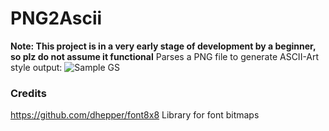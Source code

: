 # PNG2Ascii
**Note: This project is in a very early stage of development by a beginner, so plz do not assume it functional**
Parses a PNG file to generate ASCII-Art style output:
![Sample GS](https://github.com/JohnJinHM/PNG2Ascii/tree/main/examples/Sample_6_GS_v0.1.0.png "Sample GS")

### Credits
https://github.com/dhepper/font8x8 Library for font bitmaps
